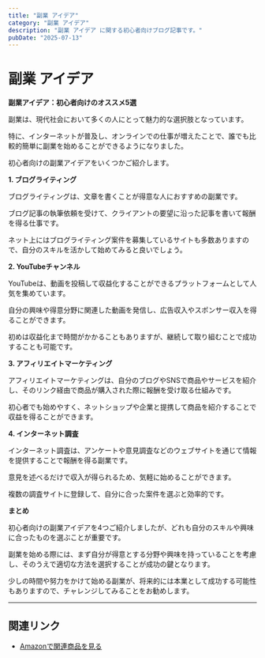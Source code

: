 ```yaml
---
title: "副業 アイデア"
category: "副業 アイデア"
description: "副業 アイデア に関する初心者向けブログ記事です。"
pubDate: "2025-07-13"
---
```


# 副業 アイデア

**副業アイデア：初心者向けのオススメ5選**

副業は、現代社会において多くの人にとって魅力的な選択肢となっています。

特に、インターネットが普及し、オンラインでの仕事が増えたことで、誰でも比較的簡単に副業を始めることができるようになりました。

初心者向けの副業アイデアをいくつかご紹介します。



**1. ブログライティング**

ブログライティングは、文章を書くことが得意な人におすすめの副業です。

ブログ記事の執筆依頼を受けて、クライアントの要望に沿った記事を書いて報酬を得る仕事です。

ネット上にはブログライティング案件を募集しているサイトも多数ありますので、自分のスキルを活かして始めてみると良いでしょう。



**2. YouTubeチャンネル**

YouTubeは、動画を投稿して収益化することができるプラットフォームとして人気を集めています。

自分の興味や得意分野に関連した動画を発信し、広告収入やスポンサー収入を得ることができます。

初めは収益化まで時間がかかることもありますが、継続して取り組むことで成功することも可能です。



**3. アフィリエイトマーケティング**

アフィリエイトマーケティングは、自分のブログやSNSで商品やサービスを紹介し、そのリンク経由で商品が購入された際に報酬を受け取る仕組みです。

初心者でも始めやすく、ネットショップや企業と提携して商品を紹介することで収益を得ることができます。



**4. インターネット調査**

インターネット調査は、アンケートや意見調査などのウェブサイトを通じて情報を提供することで報酬を得る副業です。

意見を述べるだけで収入が得られるため、気軽に始めることができます。

複数の調査サイトに登録して、自分に合った案件を選ぶと効率的です。



**まとめ**

初心者向けの副業アイデアを4つご紹介しましたが、どれも自分のスキルや興味に合ったものを選ぶことが重要です。

副業を始める際には、まず自分が得意とする分野や興味を持っていることを考慮し、そのうえで適切な方法を選択することが成功の鍵となります。

少しの時間や努力をかけて始める副業が、将来的には本業として成功する可能性もありますので、チャレンジしてみることをお勧めします。



---

## 関連リンク

- [Amazonで関連商品を見る](https://www.amazon.co.jp/s?k=%E5%89%AF%E6%A5%AD+%E3%82%A2%E3%82%A4%E3%83%87%E3%82%A2&tag=autowritehubai-22)
